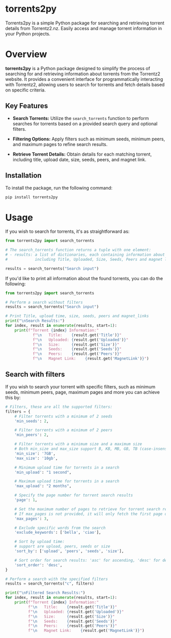 # torrents2py

Torrents2py is a simple Python package for searching and retrieving torrent details from Torrentz2.nz. Easily access and manage torrent information in your Python projects.

# Overview

**torrents2py** is a Python package designed to simplify the process of searching for and retrieving information about torrents from the Torrentz2 website. It provides a convenient interface for programmatically interacting with Torrentz2, allowing users to search for torrents and fetch details based on specific criteria.

## Key Features

- **Search Torrents:** Utilize the `search_torrents` function to perform searches for torrents based on a provided search query and optional filters.

- **Filtering Options:** Apply filters such as minimum seeds, minimum peers, and maximum pages to refine search results.

- **Retrieve Torrent Details:** Obtain details for each matching torrent, including title, upload date, size, seeds, peers, and magnet link.

## Installation

To install the package, run the following command:

```bash
pip install torrents2py
```

# Usage
If you wish to search for torrents, it's as straightforward as:
```python
from torrents2py import search_torrents

# The search_torrents function returns a tuple with one element:
# - results: a list of dictionaries, each containing information about a torrent,
#            including Title, Uploaded, Size, Seeds, Peers and magnet links.

results = search_torrents("Search input")

```

If you'd like to print all information about the found torrents, you can do the following:

```python
from torrents2py import search_torrents

# Perform a search without filters
results = search_torrents("Search input")

# Print Title, upload time, size, seeds, peers and magnet_links
print("\nSearch Results:")
for index, result in enumerate(results, start=1):
    print(f"Torrent {index} Information:"
            f"\n   Title:    {result.get('Title')}"
            f"\n   Uploaded: {result.get('Uploaded')}"
            f"\n   Size:     {result.get('Size')}"
            f"\n   Seeds:    {result.get('Seeds')}"
            f"\n   Peers:    {result.get('Peers')}"
            f"\n   Magnet Link:    {result.get('MagnetLink')}")
```

## Search with filters
If you wish to search your torrent with specific filters, such as minimum seeds, minimum peers, page, maximum pages and more you can achieve this by:

```python
# Filters, these are all the supported filters:
filters = {
    # Filter torrents with a minimum of 2 seeds
    'min_seeds': 2,

    # Filter torrents with a minimum of 2 peers
    'min_peers': 2,

    # Filter torrents with a minimum size and a maximum size
    # Both min_size and max_size support B, KB, MB, GB, TB (case-insensitive as shown)
    'min_size': '7GB',
    'max_size': '10gb',

    # Minimum upload time for torrents in a search
    'min_upload': "1 second",

    # Maximum upload time for torrents in a search
    'max_upload': "2 months",

    # Specify the page number for torrent search results
    'page': 1,

    # Set the maximum number of pages to retrieve for torrent search results (page + max_pages)
    # If max_pages is not provided, it will only fetch the first page of torrents
    'max_pages': 3,

    # Exclude specific words from the search
    'exclude_keywords': ['bella', 'ciao'],

    # Sort by upload time:
    # support are upload, peers, seeds or size
    'sort_by': ['upload', 'peers', 'seeds', 'size'],

    # Sort order for search results: 'asc' for ascending, 'desc' for descending
    'sort_order': 'desc',
}

# Perform a search with the specified filters
results = search_torrents("c", filters)

print("\nFiltered Search Results:")
for index, result in enumerate(results, start=1):
    print(f"Torrent {index} Information:"
          f"\n   Title:    {result.get('Title')}"
          f"\n   Uploaded: {result.get('Uploaded')}"
          f"\n   Size:     {result.get('Size')}"
          f"\n   Seeds:    {result.get('Seeds')}"
          f"\n   Peers:    {result.get('Peers')}"
          f"\n   Magnet Link:    {result.get('MagnetLink')}")


```


